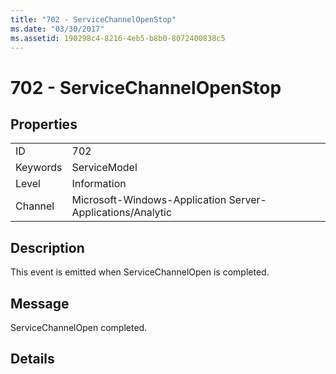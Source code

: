 ```yaml
---
title: "702 - ServiceChannelOpenStop"
ms.date: "03/30/2017"
ms.assetid: 190298c4-8216-4eb5-b8b0-8072400838c5
---
```

# 702 - ServiceChannelOpenStop
## Properties  
  
|||  
|-|-|  
|ID|702|  
|Keywords|ServiceModel|  
|Level|Information|  
|Channel|Microsoft-Windows-Application Server-Applications/Analytic|  
  
## Description  
 This event is emitted when ServiceChannelOpen is completed.  
  
## Message  
 ServiceChannelOpen completed.  
  
## Details
